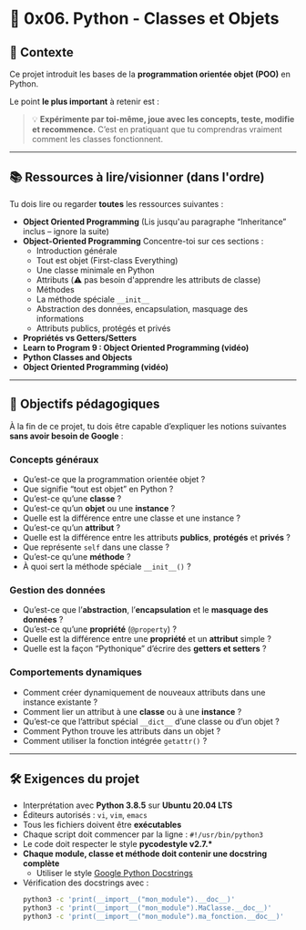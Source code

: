 # 📘 0x06. Python - Classes et Objets

## 🧠 Contexte

Ce projet introduit les bases de la **programmation orientée objet (POO)** en Python.

Le point **le plus important** à retenir est :
> 💡 **Expérimente par toi-même, joue avec les concepts, teste, modifie et recommence.**
C’est en pratiquant que tu comprendras vraiment comment les classes fonctionnent.

---

## 📚 Ressources à lire/visionner (dans l'ordre)

Tu dois lire ou regarder **toutes** les ressources suivantes :

- **Object Oriented Programming** (Lis jusqu'au paragraphe “Inheritance” inclus – ignore la suite)
- **Object-Oriented Programming**
  Concentre-toi sur ces sections :
  - Introduction générale
  - Tout est objet (First-class Everything)
  - Une classe minimale en Python
  - Attributs (⚠️ pas besoin d'apprendre les attributs de classe)
  - Méthodes
  - La méthode spéciale `__init__`
  - Abstraction des données, encapsulation, masquage des informations
  - Attributs publics, protégés et privés
- **Propriétés vs Getters/Setters**
- **Learn to Program 9 : Object Oriented Programming (vidéo)**
- **Python Classes and Objects**
- **Object Oriented Programming (vidéo)**

---

## 🎯 Objectifs pédagogiques

À la fin de ce projet, tu dois être capable d’expliquer les notions suivantes **sans avoir besoin de Google** :

### Concepts généraux

- Qu’est-ce que la programmation orientée objet ?
- Que signifie “tout est objet” en Python ?
- Qu’est-ce qu’une **classe** ?
- Qu’est-ce qu’un **objet** ou une **instance** ?
- Quelle est la différence entre une classe et une instance ?
- Qu’est-ce qu’un **attribut** ?
- Quelle est la différence entre les attributs **publics**, **protégés** et **privés** ?
- Que représente `self` dans une classe ?
- Qu’est-ce qu’une **méthode** ?
- À quoi sert la méthode spéciale `__init__()` ?

### Gestion des données

- Qu’est-ce que l’**abstraction**, l’**encapsulation** et le **masquage des données** ?
- Qu’est-ce qu’une **propriété** (`@property`) ?
- Quelle est la différence entre une **propriété** et un **attribut** simple ?
- Quelle est la façon “Pythonique” d’écrire des **getters et setters** ?

### Comportements dynamiques

- Comment créer dynamiquement de nouveaux attributs dans une instance existante ?
- Comment lier un attribut à une **classe** ou à une **instance** ?
- Qu’est-ce que l’attribut spécial `__dict__` d’une classe ou d’un objet ?
- Comment Python trouve les attributs dans un objet ?
- Comment utiliser la fonction intégrée `getattr()` ?

---

## 🛠️ Exigences du projet

- Interprétation avec **Python 3.8.5** sur **Ubuntu 20.04 LTS**
- Éditeurs autorisés : `vi`, `vim`, `emacs`
- Tous les fichiers doivent être **exécutables**
- Chaque script doit commencer par la ligne : `#!/usr/bin/python3`
- Le code doit respecter le style **pycodestyle v2.7.\***
- **Chaque module, classe et méthode doit contenir une docstring complète**
  - Utiliser le style [Google Python Docstrings](https://sphinxcontrib-napoleon.readthedocs.io/en/latest/example_google.html)
- Vérification des docstrings avec :
  ```bash
  python3 -c 'print(__import__("mon_module").__doc__)'
  python3 -c 'print(__import__("mon_module").MaClasse.__doc__)'
  python3 -c 'print(__import__("mon_module").ma_fonction.__doc__)'
